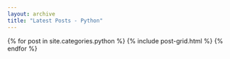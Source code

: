 ```yaml
---
layout: archive
title: "Latest Posts - Python"
---
```


<div class="tiles">
{% for post in site.categories.python %}
	{% include post-grid.html %}
{% endfor %}
</div><!-- /.tiles -->
